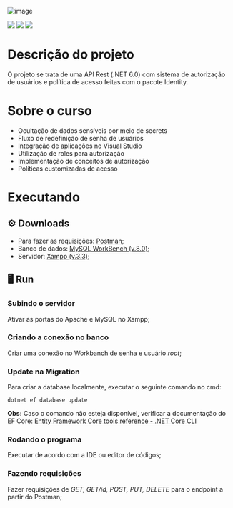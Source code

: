 ![image](https://user-images.githubusercontent.com/98191980/208100235-0f34b50d-2180-4142-9dee-1114c5582877.png)

<img src="https://img.shields.io/static/v1?label=by&message=Alura&color=blue&style=for-the-badge"> <img src="https://img.shields.io/static/v1?label=Tech&message=.NET 6.0&color=purple&style=for-the-badge&logo=.NET"> <img src="https://img.shields.io/static/v1?label=Tech&message=C%23&color=purple&style=for-the-badge&logo=csharp">

# Descrição do projeto

O projeto se trata de uma API Rest (.NET 6.0) com sistema de autorização de usuários e política de acesso feitas com o pacote Identity.  

# Sobre o curso

- Ocultação de dados sensíveis por meio de secrets
- Fluxo de redefinição de senha de usuários
- Integração de aplicações no Visual Studio
- Utilização de roles para autorização
- Implementação de conceitos de autorização
- Políticas customizadas de acesso

# Executando

## ⚙ Downloads

- Para fazer as requisições: [Postman](https://www.postman.com/);
- Banco de dados: [MySQL WorkBench (v.8.0)](https://dev.mysql.com/downloads/workbench/);
- Servidor: [Xampp (v.3.3)](https://www.apachefriends.org/download.html);

## 🖥 Run

### Subindo o servidor

Ativar as portas do Apache e MySQL no Xampp;

### Criando a conexão no banco

Criar uma conexão no Workbanch de senha e usuário _root_;

### Update na Migration

Para criar a database localmente, executar o seguinte comando no cmd:

```
dotnet ef database update
```
**Obs:** Caso o comando não esteja disponível, verificar a documentação do EF Core: [Entity Framework Core tools reference - .NET Core CLI](https://learn.microsoft.com/en-us/ef/core/cli/dotnet)

### Rodando o programa

Executar de acordo com a IDE ou editor de códigos;

### Fazendo requisições

Fazer requisições de _GET, GET/id, POST, PUT, DELETE_ para o endpoint a partir do Postman;
